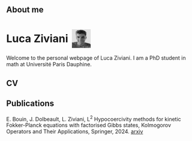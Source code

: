 ## About me

<h1 style="display: flex; align-items: center;">
  Luca Ziviani
  <img src="Foto.jpg" width="50" height="50" style="margin-left: 10px;">
</h1>

Welcome to the personal webpage of Luca Ziviani. I am a PhD student in math at Université Paris Dauphine.

## CV

## Publications
E. Bouin, J. Dolbeault, L. Ziviani, L<sup>2</sup> Hypocoercivity methods for kinetic Fokker-Planck equations with factorised Gibbs states, Kolmogorov
Operators and Their Applications, Springer, 2024.
[arxiv](https://arxiv.org/abs/2304.12040)
